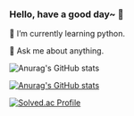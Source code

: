 ### Hello, have a good day~ 👋

<!--
**shpark0913/shpark0913** is a ✨ _special_ ✨ repository because its `README.md` (this file) appears on your GitHub profile.

Here are some ideas to get you started:

- 🔭 I’m currently working on ...
- 🌱 I’m currently learning ...
- 👯 I’m looking to collaborate on ...
- 🤔 I’m looking for help with ...
- 💬 Ask me about ...
- 📫 How to reach me: ...
- 😄 Pronouns: ...
- ⚡ Fun fact: ...
-->
 🌱 I’m currently learning python.
 
 💬 Ask me about anything.

![Anurag's GitHub stats](https://github-readme-stats.vercel.app/api?username=shpark0913&show_icons=true)

[![Anurag's GitHub stats](https://github-readme-stats.vercel.app/api?username=shpark0913)](https://github.com/shpark0913/github-readme-stats)

[![Solved.ac Profile](http://mazassumnida.wtf/api/v2/generate_badge?boj=shpark0913)](https://solved.ac/shpark0913/)

